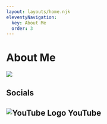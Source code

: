 ```yaml
---
layout: layouts/home.njk
eleventyNavigation:
  key: About Me
  order: 3
---
```

# About Me
![](https://novafurry.win/img/bio.png)
## Socials
## <img src="https://www.youtube.com/s/desktop/a6564fb2/img/favicon_48x48.png" alt="YouTube Logo"> YouTube
<!--stackedit_data:
eyJoaXN0b3J5IjpbLTIwOTcwNTk5MDZdfQ==
-->